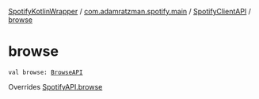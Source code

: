 [SpotifyKotlinWrapper](../../index.md) / [com.adamratzman.spotify.main](../index.md) / [SpotifyClientAPI](index.md) / [browse](./browse.md)

# browse

`val browse: `[`BrowseAPI`](../../com.adamratzman.spotify.endpoints.public/-browse-a-p-i/index.md)

Overrides [SpotifyAPI.browse](../-spotify-a-p-i/browse.md)

